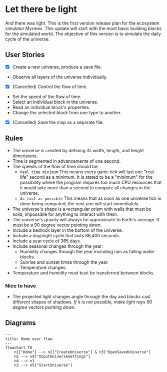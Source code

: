 # Let there be light
And there was light. This is the first version release plan for the ecosystem simulator Myrmex. This update will start with the most basic building blocks for the simulated world. The objective of this version is to simulate the daily cycle of the universe.

## User Stories
- [x] Create a new universe, produce a save file.
- Observe all layers of the universe individually.
- [x] (Cancelled) Control the flow of time.
- Set the speed of the flow of time.
- Select an individual block in the universe.
- Read an individual block's properties.
- Change the selected block from one type to another.
- [x] (Cancelled) Save the map as a separate file.

## Rules
- The universe is created by defining its width, length, and height dimensions.
- Time is segmented in advancements of one second. 
- The speeds of the flow of time should be:
	- `Real time minimum` This means every game tick will last one "real-life" second as a minimum. It is stated to be a "minimum" for the possibility where the program requires too much CPU resources that it would take more than a second to compute all changes in the universe.
	- `As fast as possible` This means that as soon as one universe tick is done being computed, the next one will start immediately.
- The universe's shape is a rectangular prism with walls that must be solid, impossible for anything to interact with them.
- The universe's gravity will always be approximate to Earth's average. It must be a 90 degree vector pointing down.
- Include a bedrock layer in the bottom of the universe.
- Include a day/night cycle that lasts 86,400 seconds.
- Include a year cycle of 365 days.
- Include seasonal changes through the year:
	- Humidity changes through the year including rain as falling water blocks.
	- Sunrise and sunset times through the year.
	- Temperature changes.
- Temperature and humidity must bust be transferred between blocks.

### Nice to have
- The projected light changes angle through the day and blocks cast different shapes of shadows. *If it is not possible, make light rays 90 degree vectors pointing down.*

## Diagrams
```mermaid
---
title: Home user flow
---
flowchart TD
	n1["Home"] --> n2["CreateUniverse"] & n3["OpenSavedUniverse"]
	n2 --> n4["InputUniverseSettings"]
	n4 --> n1
	n3 --> n5["StartUniverse"]
```